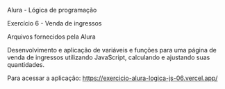 Alura - Lógica de programação

Exercício 6 - Venda de ingressos

Arquivos fornecidos pela Alura

Desenvolvimento e aplicação de variáveis e funções para uma página de venda de ingressos utilizando JavaScript, calculando e ajustando suas quantidades.

Para acessar a aplicação: https://exercicio-alura-logica-js-06.vercel.app/
